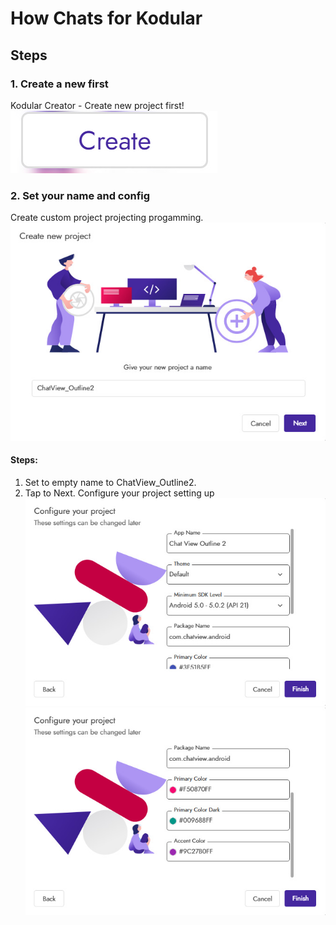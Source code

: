 # How Chats for Kodular
## Steps
### 1. Create a new first
Kodular Creator - Create new project first!
![1](images/bandicam%202022-12-15%2016-23-29-040.jpg)
### 2. Set your name and config
Create custom project projecting progamming.
![2](images/bandicam%202022-12-15%2016-30-53-711.jpg)
#### Steps:
1. Set to empty name to ChatView_Outline2.
2. Tap to Next.
Configure your project setting up
![3](images/bandicam%202022-12-15%2016-31-22-942.jpg)
![4](images/bandicam%202022-12-15%2016-31-40-813.jpg)